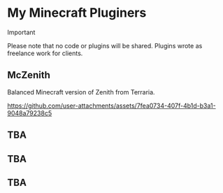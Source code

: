 # My Minecraft Pluginers

> [!IMPORTANT]  
> Please note that no code or plugins will be shared. Plugins wrote as freelance work for clients. 

## McZenith
Balanced Minecraft version of Zenith from Terraria.

https://github.com/user-attachments/assets/7fea0734-407f-4b1d-b3a1-9048a79238c5

## TBA

## TBA

## TBA
